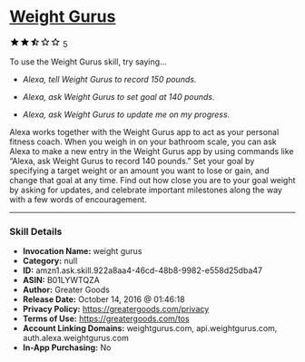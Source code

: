 # [Weight Gurus](http://alexa.amazon.com/#skills/amzn1.ask.skill.922a8aa4-46cd-48b8-9982-e558d25dba47)
![2.7 stars](../../images/ic_star_black_18dp_1x.png)![2.7 stars](../../images/ic_star_black_18dp_1x.png)![2.7 stars](../../images/ic_star_half_black_18dp_1x.png)![2.7 stars](../../images/ic_star_border_black_18dp_1x.png)![2.7 stars](../../images/ic_star_border_black_18dp_1x.png) 5

To use the Weight Gurus skill, try saying...

* *Alexa, tell Weight Gurus to record 150 pounds.*

* *Alexa, ask Weight Gurus to set goal at 140 pounds.*

* *Alexa, ask Weight Gurus to update me on my progress.*

Alexa works together with the Weight Gurus app to act as your personal fitness coach. When you weigh in on your bathroom scale, you can ask Alexa to make a new entry in the Weight Gurus app by using commands like “Alexa, ask Weight Gurus to record 140 pounds.” Set your goal by specifying a target weight or an amount you want to lose or gain, and change that goal at any time. Find out how close you are to your goal weight by asking for updates, and celebrate important milestones along the way with a few words of encouragement.

***

### Skill Details

* **Invocation Name:** weight gurus
* **Category:** null
* **ID:** amzn1.ask.skill.922a8aa4-46cd-48b8-9982-e558d25dba47
* **ASIN:** B01LYWTQZA
* **Author:** Greater Goods
* **Release Date:** October 14, 2016 @ 01:46:18
* **Privacy Policy:** https://greatergoods.com/privacy
* **Terms of Use:** https://greatergoods.com/tos
* **Account Linking Domains:** weightgurus.com, api.weightgurus.com, auth.alexa.weightgurus.com
* **In-App Purchasing:** No
